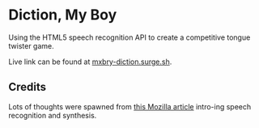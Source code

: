 # Diction, My Boy
Using the HTML5 speech recognition API to create a competitive tongue twister game.

Live link can be found at [mxbry-diction.surge.sh](https://mxbry-diction.surge.sh/).

## Credits
Lots of thoughts were spawned from [this Mozilla article](https://hacks.mozilla.org/2016/01/firefox-and-the-web-speech-api/) intro-ing speech recognition and synthesis.